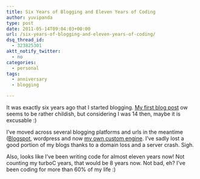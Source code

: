 ```yaml
---
title: Six Years of Blogging and Eleven Years of Coding
author: yuvipanda
type: post
date: 2011-05-14T09:04:03+00:00
url: /six-years-of-blogging-and-eleven-years-of-coding/
dsq_thread_id:
  - 323825301
aktt_notify_twitter:
  - no
categories:
  - personal
tags:
  - anniversary
  - blogging

---
```

It was exactly six years ago that I started blogging. [My first blog post][1] ow seems to be rather childish, but considering I was 14 then, maybe it is excusable :)

I&#8217;ve moved across several blogging platforms and urls in the meantime ([Blogspot][2], wordpress and now [my own custom engine][3]. I&#8217;ve sadly lost a good portion of my blogs thanks to a domain loss and a server crash. Sigh.

Also, looks like I&#8217;ve been writing code for almost eleven years now! Not counting my turboC years, that would be 8 years now. Not bad, eh? I&#8217;ve been coding for more than 60% of my life :)

 [1]: http://yuvipanda.blogspot.com/2005/05/introduction.html
 [2]: http://yuvipanda.blogspot.com
 [3]: https://github.com/yuvipanda/hislain